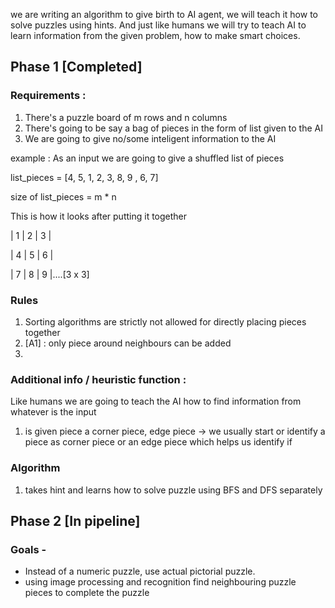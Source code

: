 
we are writing an algorithm to give birth to AI agent, we will teach it how to solve puzzles using hints. And just like humans we will try to teach AI to learn information from the given problem, how to make smart choices.


## Phase 1 [Completed]

### Requirements : 
1. There's a puzzle board of m rows and n columns
2. There's going to be say a bag of pieces in the form of list given to the AI
3. We are going to give no/some inteligent information to the AI

example :
As an input we are going to give a shuffled list of pieces 

list_pieces = [4, 5, 1, 2, 3, 8, 9 , 6, 7]

size of list_pieces = m * n

This is how it looks after putting it together

| 1 | 2 | 3 |

| 4 | 5 | 6 |

| 7 | 8 | 9 |....[3 x 3]


### Rules
1. Sorting algorithms are strictly not allowed for directly placing pieces together
2. [A1] : only piece around neighbours can be added
3. 


### Additional info / heuristic function : 
Like humans we are going to teach the AI how to find information from whatever is the input 
1. is given piece a corner piece, edge piece
    -> we usually start or identify a piece as corner piece or an edge piece which helps us identify if



### Algorithm
1. takes hint and learns how to solve puzzle using BFS and DFS separately
 

## Phase 2 [In pipeline]

### Goals -  
- Instead of a numeric puzzle, use actual pictorial puzzle. 
- using image processing and recognition find neighbouring puzzle pieces to complete the puzzle  
